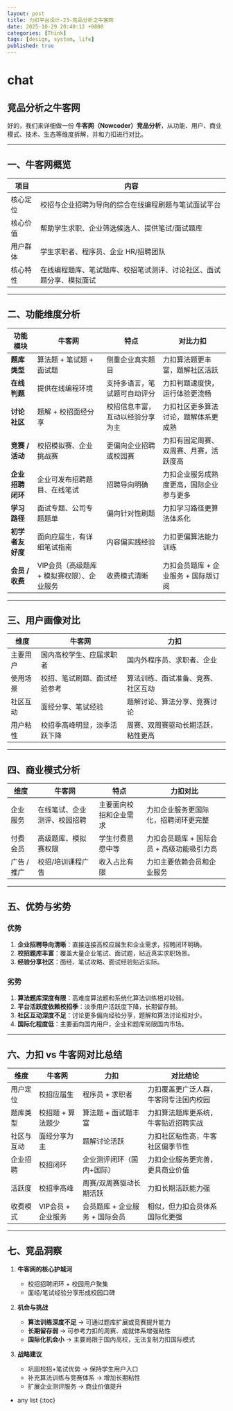 ```yaml
---
layout: post
title: 力扣平台设计-23-竞品分析之牛客网
date: 2025-10-29 20:40:12 +0800
categories: [Think]
tags: [design, system, life]
published: true
---
```



# chat

## 竞品分析之牛客网

好的，我们来详细做一份 **牛客网（Nowcoder）竞品分析**，从功能、用户、商业模式、技术、生态等维度拆解，并和力扣进行对比。

---

## **一、牛客网概览**

| 项目   | 内容                                 |
| ---- | ---------------------------------- |
| 核心定位 | 校招与企业招聘为导向的综合在线编程刷题与笔试面试平台         |
| 核心价值 | 帮助学生求职、企业筛选候选人、提供笔试/面试题库           |
| 用户群体 | 学生求职者、程序员、企业 HR/招聘团队               |
| 核心特性 | 在线编程题库、笔试题库、校招笔试测评、讨论社区、面试题分享、模拟面试 |

---

## **二、功能维度分析**

| 功能模块        | 牛客网                      | 特点               | 对比力扣                  |
| ----------- | ------------------------ | ---------------- | --------------------- |
| **题库类型**    | 算法题 + 笔试题 + 面试题          | 侧重企业真实题目         | 力扣算法题更丰富，题解社区活跃       |
| **在线判题**    | 提供在线编程环境                 | 支持多语言，笔试题可自动评分   | 力扣判题速度快，运行体验更流畅       |
| **讨论社区**    | 题解 + 校招面经分享              | 校招信息丰富，互动以经验分享为主 | 力扣社区更多算法讨论，题解体系更成熟    |
| **竞赛 / 活动** | 校招模拟赛、企业挑战赛              | 更偏向企业招聘或校园赛      | 力扣有固定周赛、双周赛、月赛，活跃度高   |
| **企业招聘闭环**  | 企业可发布招聘题目、在线笔试           | 招聘导向明确           | 力扣企业服务成熟度更高，国际企业参与更多  |
| **学习路径**    | 面试专题、公司专题题单              | 偏向针对性刷题          | 力扣学习路径更算法体系化          |
| **初学者友好度**  | 面向应届生，有详细笔试指南            | 内容偏实践经验          | 力扣更偏算法能力训练            |
| **会员 / 收费** | VIP会员（高级题库 + 模拟赛权限）、企业服务 | 收费模式清晰           | 力扣会员题库 + 企业服务 + 国际版订阅 |

---

## **三、用户画像对比**

| 维度   | 牛客网            | 力扣                |
| ---- | -------------- | ----------------- |
| 主要用户 | 国内高校学生、应届求职者   | 国内外程序员、求职者、企业     |
| 使用场景 | 校招、笔试刷题、面试经验参考 | 算法训练、面试准备、竞赛、社区互动 |
| 社区互动 | 面经分享、笔试经验      | 题解讨论、算法分享、竞赛讨论    |
| 用户粘性 | 校招季高峰明显，淡季活跃下降 | 周赛、双周赛驱动长期活跃，粘性更高 |

---

## **四、商业模式分析**

| 维度      | 牛客网            | 特点          | 力扣对比                     |
| ------- | -------------- | ----------- | ------------------------ |
| 企业服务    | 在线笔试、企业测评、校园招聘 | 主要面向校招和企业需求 | 力扣企业服务更国际化，招聘闭环更完整       |
| 付费会员    | 高级题库、模拟赛权限     | 学生付费意愿中等    | 力扣会员题库 + 国际会员 + 高级功能吸引力高 |
| 广告 / 推广 | 校招/培训课程广告      | 收入占比有限      | 力扣主要依赖会员和企业服务            |

---

## **五、优势与劣势**

### **优势**

1. **企业招聘导向清晰**：直接连接高校应届生和企业需求，招聘闭环明确。
2. **校招题库丰富**：覆盖大量企业笔试、面试题，贴近真实求职场景。
3. **经验分享社区**：面经、笔试攻略、面试经验贴近实际。

### **劣势**

1. **算法题库深度有限**：高难度算法题和系统化算法训练相对较弱。
2. **平台活跃度依赖校招季**：淡季用户活跃度下降，长期留存弱。
3. **社区互动深度不足**：讨论更多偏向经验分享，题解和算法讨论相对少。
4. **国际化程度低**：主要面向国内用户，企业和题库局限国内市场。

---

## **六、力扣 vs 牛客网对比总结**

| 维度    | 牛客网          | 力扣                 | 对比结论                |
| ----- | ------------ | ------------------ | ------------------- |
| 用户定位  | 校招应届生        | 程序员 + 求职者          | 力扣覆盖更广泛人群，牛客网专注国内校园 |
| 题库类型  | 校招题 + 算法题少   | 算法题 + 面试题丰富        | 力扣算法题库更系统，牛客贴近招聘实战  |
| 社区与互动 | 面经分享为主       | 题解讨论活跃             | 力扣社区粘性高，牛客社区偏季节性    |
| 企业招聘  | 校招闭环         | 企业测评闭环（国内+国际）      | 力扣企业服务更完善，更具商业价值    |
| 活跃度   | 校招季高峰        | 周赛/双周赛驱动长期活跃       | 力扣长期活跃能力强           |
| 收费模式  | VIP会员 + 企业服务 | 会员题库 + 企业服务 + 国际会员 | 相似，但力扣会员体系国际化更强     |

---

## **七、竞品洞察**

1. **牛客网的核心护城河**

   * 校招招聘闭环 + 校园用户聚集
   * 面经/笔试经验分享形成校园口碑

2. **机会与挑战**

   * **算法训练深度不足** → 可通过题库扩展或竞赛提升能力
   * **长期留存弱** → 可参考力扣的周赛、成就体系增强粘性
   * **国际化机会小** → 主要局限于国内高校，无法复制力扣国际模式

3. **战略建议**

   * 巩固校招+笔试优势 → 保持学生用户入口
   * 补充算法训练与竞赛体系 → 增加长期粘性
   * 扩展企业测评服务 → 商业价值提升


* any list
{:toc}